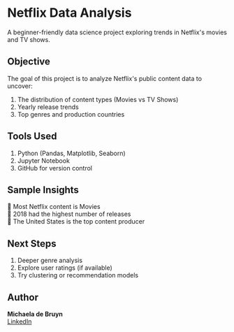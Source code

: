 # Netflix Data Analysis 

A beginner-friendly data science project exploring trends in Netflix's movies and TV shows.

##  Objective
The goal of this project is to analyze Netflix's public content data to uncover:
  1. The distribution of content types (Movies vs TV Shows)
  2. Yearly release trends
  3. Top genres and production countries

## Tools Used
  1. Python (Pandas, Matplotlib, Seaborn)
  2. Jupyter Notebook
  3. GitHub for version control

## Sample Insights

📌 Most Netflix content is Movies  
📌 2018 had the highest number of releases  
📌 The United States is the top content producer



## Next Steps
  1. Deeper genre analysis
  2. Explore user ratings (if available)
  3. Try clustering or recommendation models

## Author
**Michaela de Bruyn**  
[LinkedIn](https://linkedin.com/in/michaela-de-bruyn)

